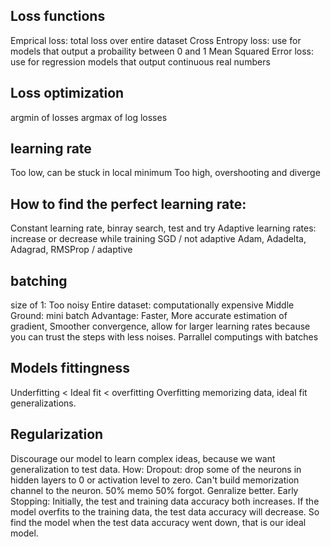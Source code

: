 ## Loss functions
Emprical loss: total loss over entire dataset
Cross Entropy loss: use for models that output a probaility between 0 and 1
Mean Squared Error loss: use for regression models that output continuous real numbers

## Loss optimization
argmin of losses
argmax of log losses

## learning rate
Too low, can be stuck in local minimum
Too high, overshooting and diverge

## How to find the perfect learning rate:
Constant learning rate, binray search, test and try
Adaptive learning rates: increase or decrease while training
	SGD / not adaptive
	Adam, Adadelta, Adagrad, RMSProp / adaptive


## batching
size of 1: Too noisy 
Entire dataset: computationally expensive
Middle Ground: mini batch 
	Advantage: Faster, More accurate estimation of gradient, Smoother convergence, allow for larger learning rates because you can trust the steps with less noises. Parrallel computings with batches

## Models fittingness
Underfitting < Ideal fit < overfitting
Overfitting memorizing data, ideal fit generalizations.

## Regularization
Discourage our model to learn complex ideas, because we want generalization to test data.
How:
Dropout: drop some of the neurons in hidden layers to 0 or activation level to zero. Can't build memorization channel to the neuron. 50% memo 50% forgot. Genralize better.
Early Stopping: Initially, the test and training data accuracy both increases. If the model overfits to the training data, the test data accuracy will decrease. So find the model when the test data accuracy went down, that is our ideal model.  
